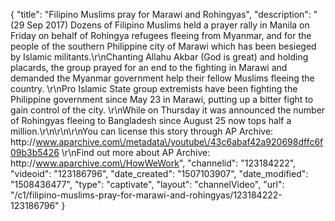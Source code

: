 {
    "title": "Filipino Muslims pray for Marawi and Rohingyas",
    "description": "(29 Sep 2017) Dozens of Filipino Muslims held a prayer rally in Manila on Friday on behalf of Rohingya refugees fleeing from Myanmar, and for the people of the southern Philippine city of Marawi which has been besieged by Islamic militants.\r\nChanting Allahu Akbar (God is great) and holding placards, the group prayed for an end to the fighting in Marawi and demanded the Myanmar government help their fellow Muslims fleeing the country.   \r\nPro Islamic State group extremists have been fighting the Philippine government since May 23 in Marawi, putting up a bitter fight to gain control of the city. \r\nWhile on Thursday it was announced the number of Rohingyas fleeing to Bangladesh since August 25 now tops half a million.\r\n\r\n\r\nYou can license this story through AP Archive: http:\/\/www.aparchive.com\/metadata\/youtube\/43c6abaf42a920698dffc6f09b3b5426 \r\nFind out more about AP Archive: http:\/\/www.aparchive.com\/HowWeWork",
    "channelid": "123184222",
    "videoid": "123186796",
    "date_created": "1507103907",
    "date_modified": "1508436477",
    "type": "captivate",
    "layout": "channelVideo",
    "url": "\/c1\/filipino-muslims-pray-for-marawi-and-rohingyas\/123184222-123186796"
}